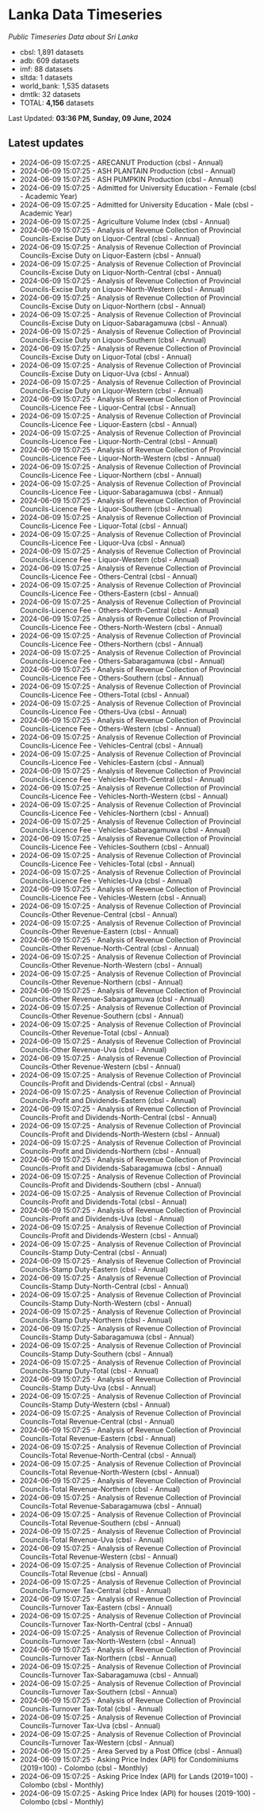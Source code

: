 # Lanka Data Timeseries
*Public Timeseries Data about Sri Lanka*

* cbsl: 1,891 datasets
* adb: 609 datasets
* imf: 88 datasets
* sltda: 1 datasets
* world_bank: 1,535 datasets
* dmtlk: 32 datasets
* TOTAL: **4,156** datasets

Last Updated: **03:36 PM, Sunday, 09 June, 2024**

## Latest updates

* 2024-06-09 15:07:25 - ARECANUT Production (cbsl - Annual)
* 2024-06-09 15:07:25 - ASH PLANTAIN Production (cbsl - Annual)
* 2024-06-09 15:07:25 - ASH PUMPKIN Production (cbsl - Annual)
* 2024-06-09 15:07:25 - Admitted for University Education - Female (cbsl - Academic Year)
* 2024-06-09 15:07:25 - Admitted for University Education - Male (cbsl - Academic Year)
* 2024-06-09 15:07:25 - Agriculture Volume Index (cbsl - Annual)
* 2024-06-09 15:07:25 - Analysis of Revenue Collection of Provincial Councils-Excise Duty on Liquor-Central (cbsl - Annual)
* 2024-06-09 15:07:25 - Analysis of Revenue Collection of Provincial Councils-Excise Duty on Liquor-Eastern (cbsl - Annual)
* 2024-06-09 15:07:25 - Analysis of Revenue Collection of Provincial Councils-Excise Duty on Liquor-North-Central (cbsl - Annual)
* 2024-06-09 15:07:25 - Analysis of Revenue Collection of Provincial Councils-Excise Duty on Liquor-North-Western (cbsl - Annual)
* 2024-06-09 15:07:25 - Analysis of Revenue Collection of Provincial Councils-Excise Duty on Liquor-Northern (cbsl - Annual)
* 2024-06-09 15:07:25 - Analysis of Revenue Collection of Provincial Councils-Excise Duty on Liquor-Sabaragamuwa (cbsl - Annual)
* 2024-06-09 15:07:25 - Analysis of Revenue Collection of Provincial Councils-Excise Duty on Liquor-Southern (cbsl - Annual)
* 2024-06-09 15:07:25 - Analysis of Revenue Collection of Provincial Councils-Excise Duty on Liquor-Total (cbsl - Annual)
* 2024-06-09 15:07:25 - Analysis of Revenue Collection of Provincial Councils-Excise Duty on Liquor-Uva (cbsl - Annual)
* 2024-06-09 15:07:25 - Analysis of Revenue Collection of Provincial Councils-Excise Duty on Liquor-Western (cbsl - Annual)
* 2024-06-09 15:07:25 - Analysis of Revenue Collection of Provincial Councils-Licence Fee - Liquor-Central (cbsl - Annual)
* 2024-06-09 15:07:25 - Analysis of Revenue Collection of Provincial Councils-Licence Fee - Liquor-Eastern (cbsl - Annual)
* 2024-06-09 15:07:25 - Analysis of Revenue Collection of Provincial Councils-Licence Fee - Liquor-North-Central (cbsl - Annual)
* 2024-06-09 15:07:25 - Analysis of Revenue Collection of Provincial Councils-Licence Fee - Liquor-North-Western (cbsl - Annual)
* 2024-06-09 15:07:25 - Analysis of Revenue Collection of Provincial Councils-Licence Fee - Liquor-Northern (cbsl - Annual)
* 2024-06-09 15:07:25 - Analysis of Revenue Collection of Provincial Councils-Licence Fee - Liquor-Sabaragamuwa (cbsl - Annual)
* 2024-06-09 15:07:25 - Analysis of Revenue Collection of Provincial Councils-Licence Fee - Liquor-Southern (cbsl - Annual)
* 2024-06-09 15:07:25 - Analysis of Revenue Collection of Provincial Councils-Licence Fee - Liquor-Total (cbsl - Annual)
* 2024-06-09 15:07:25 - Analysis of Revenue Collection of Provincial Councils-Licence Fee - Liquor-Uva (cbsl - Annual)
* 2024-06-09 15:07:25 - Analysis of Revenue Collection of Provincial Councils-Licence Fee - Liquor-Western (cbsl - Annual)
* 2024-06-09 15:07:25 - Analysis of Revenue Collection of Provincial Councils-Licence Fee - Others-Central (cbsl - Annual)
* 2024-06-09 15:07:25 - Analysis of Revenue Collection of Provincial Councils-Licence Fee - Others-Eastern (cbsl - Annual)
* 2024-06-09 15:07:25 - Analysis of Revenue Collection of Provincial Councils-Licence Fee - Others-North-Central (cbsl - Annual)
* 2024-06-09 15:07:25 - Analysis of Revenue Collection of Provincial Councils-Licence Fee - Others-North-Western (cbsl - Annual)
* 2024-06-09 15:07:25 - Analysis of Revenue Collection of Provincial Councils-Licence Fee - Others-Northern (cbsl - Annual)
* 2024-06-09 15:07:25 - Analysis of Revenue Collection of Provincial Councils-Licence Fee - Others-Sabaragamuwa (cbsl - Annual)
* 2024-06-09 15:07:25 - Analysis of Revenue Collection of Provincial Councils-Licence Fee - Others-Southern (cbsl - Annual)
* 2024-06-09 15:07:25 - Analysis of Revenue Collection of Provincial Councils-Licence Fee - Others-Total (cbsl - Annual)
* 2024-06-09 15:07:25 - Analysis of Revenue Collection of Provincial Councils-Licence Fee - Others-Uva (cbsl - Annual)
* 2024-06-09 15:07:25 - Analysis of Revenue Collection of Provincial Councils-Licence Fee - Others-Western (cbsl - Annual)
* 2024-06-09 15:07:25 - Analysis of Revenue Collection of Provincial Councils-Licence Fee - Vehicles-Central (cbsl - Annual)
* 2024-06-09 15:07:25 - Analysis of Revenue Collection of Provincial Councils-Licence Fee - Vehicles-Eastern (cbsl - Annual)
* 2024-06-09 15:07:25 - Analysis of Revenue Collection of Provincial Councils-Licence Fee - Vehicles-North-Central (cbsl - Annual)
* 2024-06-09 15:07:25 - Analysis of Revenue Collection of Provincial Councils-Licence Fee - Vehicles-North-Western (cbsl - Annual)
* 2024-06-09 15:07:25 - Analysis of Revenue Collection of Provincial Councils-Licence Fee - Vehicles-Northern (cbsl - Annual)
* 2024-06-09 15:07:25 - Analysis of Revenue Collection of Provincial Councils-Licence Fee - Vehicles-Sabaragamuwa (cbsl - Annual)
* 2024-06-09 15:07:25 - Analysis of Revenue Collection of Provincial Councils-Licence Fee - Vehicles-Southern (cbsl - Annual)
* 2024-06-09 15:07:25 - Analysis of Revenue Collection of Provincial Councils-Licence Fee - Vehicles-Total (cbsl - Annual)
* 2024-06-09 15:07:25 - Analysis of Revenue Collection of Provincial Councils-Licence Fee - Vehicles-Uva (cbsl - Annual)
* 2024-06-09 15:07:25 - Analysis of Revenue Collection of Provincial Councils-Licence Fee - Vehicles-Western (cbsl - Annual)
* 2024-06-09 15:07:25 - Analysis of Revenue Collection of Provincial Councils-Other Revenue-Central (cbsl - Annual)
* 2024-06-09 15:07:25 - Analysis of Revenue Collection of Provincial Councils-Other Revenue-Eastern (cbsl - Annual)
* 2024-06-09 15:07:25 - Analysis of Revenue Collection of Provincial Councils-Other Revenue-North-Central (cbsl - Annual)
* 2024-06-09 15:07:25 - Analysis of Revenue Collection of Provincial Councils-Other Revenue-North-Western (cbsl - Annual)
* 2024-06-09 15:07:25 - Analysis of Revenue Collection of Provincial Councils-Other Revenue-Northern (cbsl - Annual)
* 2024-06-09 15:07:25 - Analysis of Revenue Collection of Provincial Councils-Other Revenue-Sabaragamuwa (cbsl - Annual)
* 2024-06-09 15:07:25 - Analysis of Revenue Collection of Provincial Councils-Other Revenue-Southern (cbsl - Annual)
* 2024-06-09 15:07:25 - Analysis of Revenue Collection of Provincial Councils-Other Revenue-Total (cbsl - Annual)
* 2024-06-09 15:07:25 - Analysis of Revenue Collection of Provincial Councils-Other Revenue-Uva (cbsl - Annual)
* 2024-06-09 15:07:25 - Analysis of Revenue Collection of Provincial Councils-Other Revenue-Western (cbsl - Annual)
* 2024-06-09 15:07:25 - Analysis of Revenue Collection of Provincial Councils-Profit and Dividends-Central (cbsl - Annual)
* 2024-06-09 15:07:25 - Analysis of Revenue Collection of Provincial Councils-Profit and Dividends-Eastern (cbsl - Annual)
* 2024-06-09 15:07:25 - Analysis of Revenue Collection of Provincial Councils-Profit and Dividends-North-Central (cbsl - Annual)
* 2024-06-09 15:07:25 - Analysis of Revenue Collection of Provincial Councils-Profit and Dividends-North-Western (cbsl - Annual)
* 2024-06-09 15:07:25 - Analysis of Revenue Collection of Provincial Councils-Profit and Dividends-Northern (cbsl - Annual)
* 2024-06-09 15:07:25 - Analysis of Revenue Collection of Provincial Councils-Profit and Dividends-Sabaragamuwa (cbsl - Annual)
* 2024-06-09 15:07:25 - Analysis of Revenue Collection of Provincial Councils-Profit and Dividends-Southern (cbsl - Annual)
* 2024-06-09 15:07:25 - Analysis of Revenue Collection of Provincial Councils-Profit and Dividends-Total (cbsl - Annual)
* 2024-06-09 15:07:25 - Analysis of Revenue Collection of Provincial Councils-Profit and Dividends-Uva (cbsl - Annual)
* 2024-06-09 15:07:25 - Analysis of Revenue Collection of Provincial Councils-Profit and Dividends-Western (cbsl - Annual)
* 2024-06-09 15:07:25 - Analysis of Revenue Collection of Provincial Councils-Stamp Duty-Central (cbsl - Annual)
* 2024-06-09 15:07:25 - Analysis of Revenue Collection of Provincial Councils-Stamp Duty-Eastern (cbsl - Annual)
* 2024-06-09 15:07:25 - Analysis of Revenue Collection of Provincial Councils-Stamp Duty-North-Central (cbsl - Annual)
* 2024-06-09 15:07:25 - Analysis of Revenue Collection of Provincial Councils-Stamp Duty-North-Western (cbsl - Annual)
* 2024-06-09 15:07:25 - Analysis of Revenue Collection of Provincial Councils-Stamp Duty-Northern (cbsl - Annual)
* 2024-06-09 15:07:25 - Analysis of Revenue Collection of Provincial Councils-Stamp Duty-Sabaragamuwa (cbsl - Annual)
* 2024-06-09 15:07:25 - Analysis of Revenue Collection of Provincial Councils-Stamp Duty-Southern (cbsl - Annual)
* 2024-06-09 15:07:25 - Analysis of Revenue Collection of Provincial Councils-Stamp Duty-Total (cbsl - Annual)
* 2024-06-09 15:07:25 - Analysis of Revenue Collection of Provincial Councils-Stamp Duty-Uva (cbsl - Annual)
* 2024-06-09 15:07:25 - Analysis of Revenue Collection of Provincial Councils-Stamp Duty-Western (cbsl - Annual)
* 2024-06-09 15:07:25 - Analysis of Revenue Collection of Provincial Councils-Total Revenue-Central (cbsl - Annual)
* 2024-06-09 15:07:25 - Analysis of Revenue Collection of Provincial Councils-Total Revenue-Eastern (cbsl - Annual)
* 2024-06-09 15:07:25 - Analysis of Revenue Collection of Provincial Councils-Total Revenue-North-Central (cbsl - Annual)
* 2024-06-09 15:07:25 - Analysis of Revenue Collection of Provincial Councils-Total Revenue-North-Western (cbsl - Annual)
* 2024-06-09 15:07:25 - Analysis of Revenue Collection of Provincial Councils-Total Revenue-Northern (cbsl - Annual)
* 2024-06-09 15:07:25 - Analysis of Revenue Collection of Provincial Councils-Total Revenue-Sabaragamuwa (cbsl - Annual)
* 2024-06-09 15:07:25 - Analysis of Revenue Collection of Provincial Councils-Total Revenue-Southern (cbsl - Annual)
* 2024-06-09 15:07:25 - Analysis of Revenue Collection of Provincial Councils-Total Revenue-Uva (cbsl - Annual)
* 2024-06-09 15:07:25 - Analysis of Revenue Collection of Provincial Councils-Total Revenue-Western (cbsl - Annual)
* 2024-06-09 15:07:25 - Analysis of Revenue Collection of Provincial Councils-Total Revenue (cbsl - Annual)
* 2024-06-09 15:07:25 - Analysis of Revenue Collection of Provincial Councils-Turnover Tax-Central (cbsl - Annual)
* 2024-06-09 15:07:25 - Analysis of Revenue Collection of Provincial Councils-Turnover Tax-Eastern (cbsl - Annual)
* 2024-06-09 15:07:25 - Analysis of Revenue Collection of Provincial Councils-Turnover Tax-North-Central (cbsl - Annual)
* 2024-06-09 15:07:25 - Analysis of Revenue Collection of Provincial Councils-Turnover Tax-North-Western (cbsl - Annual)
* 2024-06-09 15:07:25 - Analysis of Revenue Collection of Provincial Councils-Turnover Tax-Northern (cbsl - Annual)
* 2024-06-09 15:07:25 - Analysis of Revenue Collection of Provincial Councils-Turnover Tax-Sabaragamuwa (cbsl - Annual)
* 2024-06-09 15:07:25 - Analysis of Revenue Collection of Provincial Councils-Turnover Tax-Southern (cbsl - Annual)
* 2024-06-09 15:07:25 - Analysis of Revenue Collection of Provincial Councils-Turnover Tax-Total (cbsl - Annual)
* 2024-06-09 15:07:25 - Analysis of Revenue Collection of Provincial Councils-Turnover Tax-Uva (cbsl - Annual)
* 2024-06-09 15:07:25 - Analysis of Revenue Collection of Provincial Councils-Turnover Tax-Western (cbsl - Annual)
* 2024-06-09 15:07:25 - Area Served by a Post Office (cbsl - Annual)
* 2024-06-09 15:07:25 - Asking Price Index (API) for Condominiums (2019=100) - Colombo (cbsl - Monthly)
* 2024-06-09 15:07:25 - Asking Price Index (API) for Lands (2019=100) - Colombo (cbsl - Monthly)
* 2024-06-09 15:07:25 - Asking Price Index (API) for houses (2019-100) - Colombo (cbsl - Monthly)